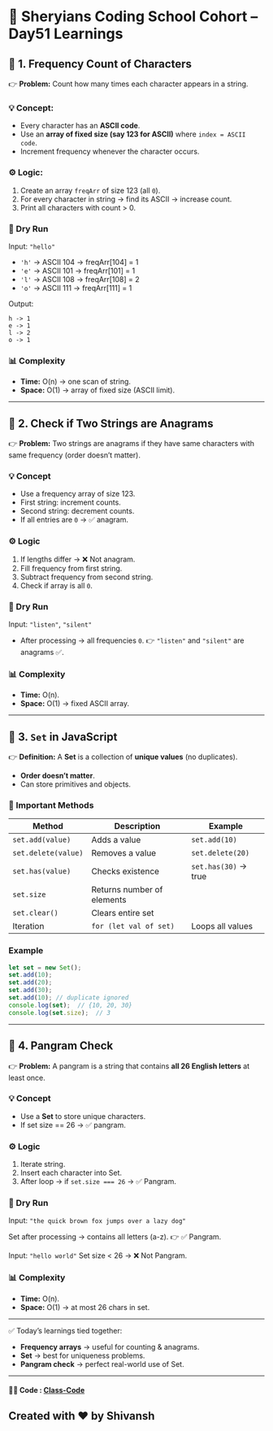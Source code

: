 # 🦁 Sheryians Coding School Cohort – Day51 Learnings


## 📝 1. Frequency Count of Characters

👉 **Problem:** Count how many times each character appears in a string.

### 💡 Concept:

* Every character has an **ASCII code**.
* Use an **array of fixed size (say 123 for ASCII)** where `index = ASCII code`.
* Increment frequency whenever the character occurs.

### ⚙️ Logic:

1. Create an array `freqArr` of size 123 (all `0`).
2. For every character in string → find its ASCII → increase count.
3. Print all characters with count > 0.

### 🔄 Dry Run

Input: `"hello"`

* `'h'` → ASCII 104 → freqArr\[104] = 1
* `'e'` → ASCII 101 → freqArr\[101] = 1
* `'l'` → ASCII 108 → freqArr\[108] = 2
* `'o'` → ASCII 111 → freqArr\[111] = 1

Output:

```
h -> 1
e -> 1
l -> 2
o -> 1
```

### 📊 Complexity

* **Time:** O(n) → one scan of string.
* **Space:** O(1) → array of fixed size (ASCII limit).

---

## 📝 2. Check if Two Strings are Anagrams

👉 **Problem:** Two strings are anagrams if they have same characters with same frequency (order doesn’t matter).

### 💡 Concept

* Use a frequency array of size 123.
* First string: increment counts.
* Second string: decrement counts.
* If all entries are `0` → ✅ anagram.

### ⚙️ Logic

1. If lengths differ → ❌ Not anagram.
2. Fill frequency from first string.
3. Subtract frequency from second string.
4. Check if array is all `0`.

### 🔄 Dry Run

Input: `"listen"`, `"silent"`

* After processing → all frequencies `0`.
  👉 `"listen"` and `"silent"` are anagrams ✅.

### 📊 Complexity

* **Time:** O(n).
* **Space:** O(1) → fixed ASCII array.

---

## 📝 3. `Set` in JavaScript

👉 **Definition:** A **Set** is a collection of **unique values** (no duplicates).

* **Order doesn’t matter**.
* Can store primitives and objects.

### 🔑 Important Methods

| Method              | Description                | Example              |
| ------------------- | -------------------------- | -------------------- |
| `set.add(value)`    | Adds a value               | `set.add(10)`        |
| `set.delete(value)` | Removes a value            | `set.delete(20)`     |
| `set.has(value)`    | Checks existence           | `set.has(30)` → true |
| `set.size`          | Returns number of elements |                      |
| `set.clear()`       | Clears entire set          |                      |
| Iteration           | `for (let val of set)`     | Loops all values     |

### Example

```js
let set = new Set();
set.add(10);
set.add(20);
set.add(30);
set.add(10); // duplicate ignored
console.log(set);  // {10, 20, 30}
console.log(set.size);  // 3
```

---

## 📝 4. Pangram Check

👉 **Problem:** A pangram is a string that contains **all 26 English letters** at least once.

### 💡 Concept

* Use a **Set** to store unique characters.
* If set size == 26 → ✅ pangram.

### ⚙️ Logic

1. Iterate string.
2. Insert each character into Set.
3. After loop → if `set.size === 26` → ✅ Pangram.

### 🔄 Dry Run

Input: `"the quick brown fox jumps over a lazy dog"`

Set after processing → contains all letters (a-z).
👉 ✅ Pangram.

Input: `"hello world"`
Set size < 26 → ❌ Not Pangram.

### 📊 Complexity

* **Time:** O(n).
* **Space:** O(1) → at most 26 chars in set.

---

✅ Today’s learnings tied together:

* **Frequency arrays** → useful for counting & anagrams.
* **Set** → best for uniqueness problems.
* **Pangram check** → perfect real-world use of Set.

---



#### 🧑‍💻 Code : [Class-Code](Code/index.js)

## Created with ❤️ by Shivansh 